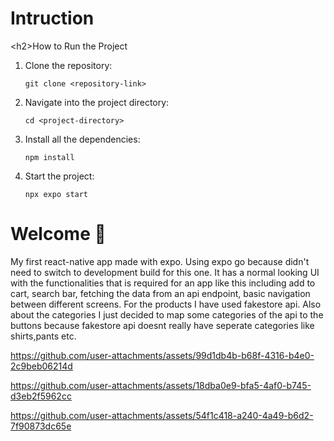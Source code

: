 # Intruction 
\<h2>How to Run the Project</h2>
<ol>
  <li>
    Clone the repository:
    <pre><code>git clone &lt;repository-link&gt;</code></pre>
  </li>
  <li>
    Navigate into the project directory:
    <pre><code>cd &lt;project-directory&gt;</code></pre>
  </li>
  <li>
    Install all the dependencies:
    <pre><code>npm install</code></pre>
  </li>
  <li>
    Start the project:
    <pre><code>npx expo start</code></pre>
  </li>
</ol>


# Welcome  👋
My first react-native app made with expo. Using expo go because didn't need to switch to development build for this one. It has a normal looking UI with the functionalities that is required for an app like this including add to cart, search bar, fetching the data from an api endpoint, basic navigation between different screens. For the products I have used fakestore api. Also about the categories I just decided to map some categories of the api to the buttons because fakestore api doesnt really have seperate categories like shirts,pants etc.



https://github.com/user-attachments/assets/99d1db4b-b68f-4316-b4e0-2c9beb06214d




https://github.com/user-attachments/assets/18dba0e9-bfa5-4af0-b745-d3eb2f5962cc




https://github.com/user-attachments/assets/54f1c418-a240-4a49-b6d2-7f90873dc65e


